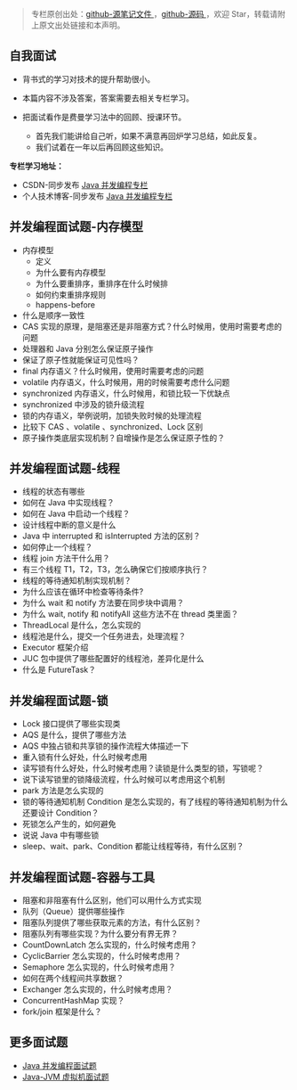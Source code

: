 > 专栏原创出处：[github-源笔记文件 ](https://github.com/GourdErwa/review-notes/tree/master/language/java-concurrency) ，[github-源码 ](https://github.com/GourdErwa/java-advanced/tree/master/java-concurrency)，欢迎 Star，转载请附上原文出处链接和本声明。

## 自我面试
- 背书式的学习对技术的提升帮助很小。

- 本篇内容不涉及答案，答案需要去相关专栏学习。

- 把面试看作是费曼学习法中的回顾、授课环节。
    - 首先我们能讲给自己听，如果不满意再回炉学习总结，如此反复。
    - 我们试着在一年以后再回顾这些知识。

**专栏学习地址：**    
- CSDN-同步发布 [Java 并发编程专栏 ](https://blog.csdn.net/xiaohulunb/article/details/103828570)
- 个人技术博客-同步发布 [Java 并发编程专栏 ](https://review-notes.top/language/java-concurrency/)

## 并发编程面试题-内存模型
- 内存模型
    - 定义
    - 为什么要有内存模型
    - 为什么要重排序，重排序在什么时候排
    - 如何约束重排序规则
    - happens-before
- 什么是顺序一致性
- CAS 实现的原理，是阻塞还是非阻塞方式？什么时候用，使用时需要考虑的问题
- 处理器和 Java 分别怎么保证原子操作
- 保证了原子性就能保证可见性吗？
- final 内存语义？什么时候用，使用时需要考虑的问题
- volatile 内存语义，什么时候用，用的时候需要考虑什么问题
- synchronized 内存语义，什么时候用，和锁比较一下优缺点
- synchronized 中涉及的锁升级流程
- 锁的内存语义，举例说明，加锁失败时候的处理流程
- 比较下 CAS 、volatile 、synchronized、Lock 区别
- 原子操作类底层实现机制？自增操作是怎么保证原子性的？

## 并发编程面试题-线程
- 线程的状态有哪些
- 如何在 Java 中实现线程？
- 如何在 Java 中启动一个线程？
- 设计线程中断的意义是什么
- Java 中 interrupted 和 isInterrupted 方法的区别？
- 如何停止一个线程？
- 线程 join 方法干什么用？
- 有三个线程 T1，T2，T3，怎么确保它们按顺序执行？
- 线程的等待通知机制实现机制？
- 为什么应该在循环中检查等待条件?
- 为什么 wait 和 notify 方法要在同步块中调用？
- 为什么 wait, notify 和 notifyAll 这些方法不在 thread 类里面？
- ThreadLocal 是什么，怎么实现的
- 线程池是什么，提交一个任务进去，处理流程？
- Executor 框架介绍
- JUC 包中提供了哪些配置好的线程池，差异化是什么
- 什么是 FutureTask？

## 并发编程面试题-锁
- Lock 接口提供了哪些实现类
- AQS 是什么，提供了哪些方法
- AQS 中独占锁和共享锁的操作流程大体描述一下
- 重入锁有什么好处，什么时候考虑用
- 读写锁有什么好处，什么时候考虑用？读锁是什么类型的锁，写锁呢？
- 说下读写锁里的锁降级流程，什么时候可以考虑用这个机制
- park 方法是怎么实现的
- 锁的等待通知机制 Condition 是怎么实现的，有了线程的等待通知机制为什么还要设计 Condition？
- 死锁怎么产生的，如何避免
- 说说 Java 中有哪些锁
- sleep、wait、park、Condition 都能让线程等待，有什么区别？

## 并发编程面试题-容器与工具
- 阻塞和非阻塞有什么区别，他们可以用什么方式实现
- 队列（Queue）提供哪些操作
- 阻塞队列提供了哪些获取元素的方法，有什么区别？
- 阻塞队列有哪些实现？为什么要分有界无界？
- CountDownLatch 怎么实现的，什么时候考虑用？
- CyclicBarrier 怎么实现的，什么时候考虑用？
- Semaphore 怎么实现的，什么时候考虑用？
- 如何在两个线程间共享数据？
- Exchanger 怎么实现的，什么时候考虑用？
- ConcurrentHashMap 实现？
- fork/join 框架是什么？

## 更多面试题
- [Java 并发编程面试题 ](https://review-notes.top/interview/java/)
- [Java-JVM 虚拟机面试题 ](https://review-notes.top/interview/java/)
